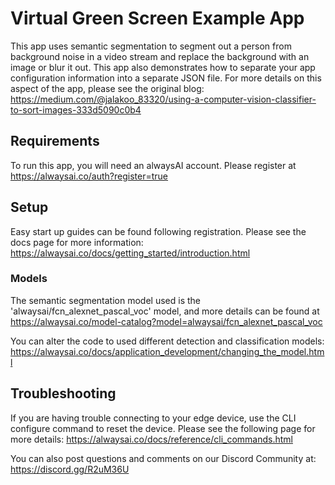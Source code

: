 # Virtual Green Screen Example App
This app uses semantic segmentation to segment out a person from background noise in a video stream and replace the background with an image or blur it out. This app also demonstrates how to separate your app configuration information into a separate JSON file. For more details on this aspect of the app, please see the original blog: https://medium.com/@jalakoo_83320/using-a-computer-vision-classifier-to-sort-images-333d5090c0b4

## Requirements
To run this app, you will need an alwaysAI account. Please register at https://alwaysai.co/auth?register=true

## Setup
Easy start up guides can be found following registration. Please see the docs page for more information: https://alwaysai.co/docs/getting_started/introduction.html

### Models
The semantic segmentation model used is the 'alwaysai/fcn_alexnet_pascal_voc' model, and more details can be found at https://alwaysai.co/model-catalog?model=alwaysai/fcn_alexnet_pascal_voc


You can alter the code to used different detection and classification models: https://alwaysai.co/docs/application_development/changing_the_model.html


## Troubleshooting
If you are having trouble connecting to your edge device, use the CLI configure command to reset the device. Please see the following page for more details: https://alwaysai.co/docs/reference/cli_commands.html

You can also post questions and comments on our Discord Community at: https://discord.gg/R2uM36U